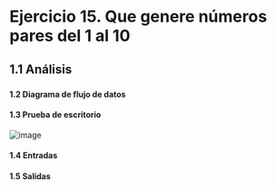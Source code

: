 # Ejercicio 15. Que genere números pares del 1 al 10
## 1.1 Análisis
###
#### 1.2 Diagrama de flujo de datos
#### 1.3 Prueba de escritorio
![image](https://user-images.githubusercontent.com/113397533/190950609-2bc72db7-6400-4b63-bf01-7590218e935b.png)
#### 1.4 Entradas
#### 1.5 Salidas
